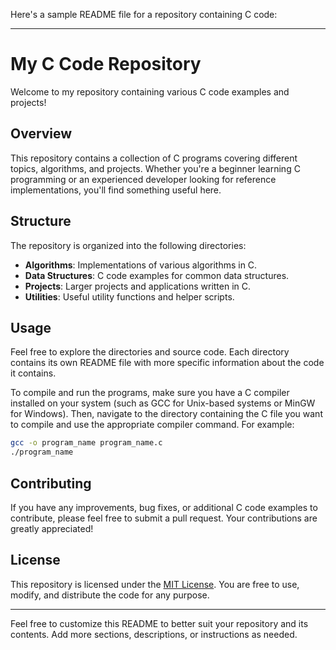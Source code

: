 Here's a sample README file for a repository containing C code:

---

# My C Code Repository

Welcome to my repository containing various C code examples and projects!

## Overview

This repository contains a collection of C programs covering different topics, algorithms, and projects. Whether you're a beginner learning C programming or an experienced developer looking for reference implementations, you'll find something useful here.

## Structure

The repository is organized into the following directories:

- **Algorithms**: Implementations of various algorithms in C.
- **Data Structures**: C code examples for common data structures.
- **Projects**: Larger projects and applications written in C.
- **Utilities**: Useful utility functions and helper scripts.

## Usage

Feel free to explore the directories and source code. Each directory contains its own README file with more specific information about the code it contains.

To compile and run the programs, make sure you have a C compiler installed on your system (such as GCC for Unix-based systems or MinGW for Windows). Then, navigate to the directory containing the C file you want to compile and use the appropriate compiler command. For example:

```bash
gcc -o program_name program_name.c
./program_name
```

## Contributing

If you have any improvements, bug fixes, or additional C code examples to contribute, please feel free to submit a pull request. Your contributions are greatly appreciated!

## License

This repository is licensed under the [MIT License](LICENSE). You are free to use, modify, and distribute the code for any purpose.

---

Feel free to customize this README to better suit your repository and its contents. Add more sections, descriptions, or instructions as needed.
